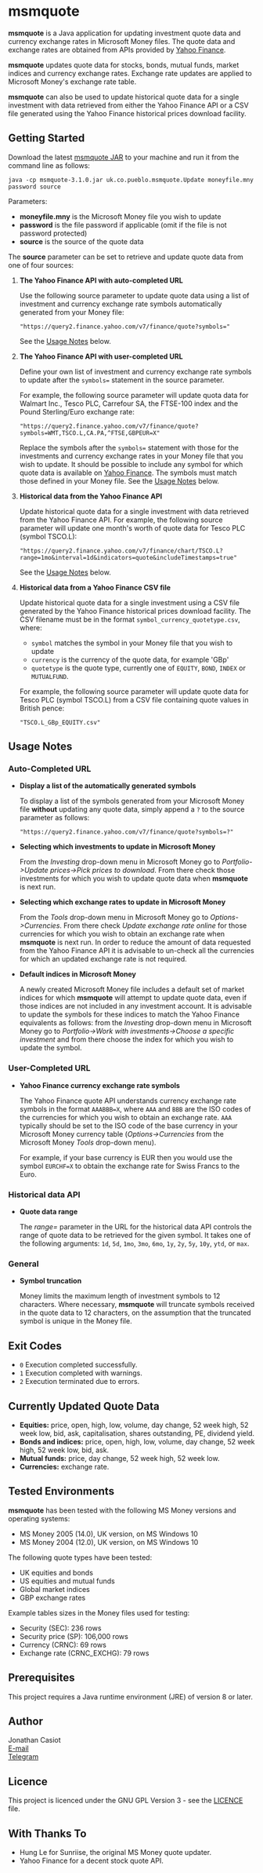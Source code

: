 # msmquote
**msmquote** is a Java application for updating investment quote data and currency exchange rates in Microsoft Money files. The quote data and exchange rates are obtained from APIs provided by [Yahoo Finance](https://finance.yahoo.com/).

**msmquote** updates quote data for stocks, bonds, mutual funds, market indices and currency exchange rates. Exchange rate updates are applied to Microsoft Money's exchange rate table.

**msmquote** can also be used to update historical quote data for a single investment with data retrieved from either the Yahoo Finance API or a CSV file generated using the Yahoo Finance historical prices download facility.

## Getting Started
Download the latest [msmquote JAR](https://github.com/36bits/msmquote/releases) to your machine and run it from the command line as follows:

`java -cp msmquote-3.1.0.jar uk.co.pueblo.msmquote.Update moneyfile.mny password source`

Parameters:
* **moneyfile.mny** is the Microsoft Money file you wish to update
* **password** is the file password if applicable (omit if the file is not password protected)
* **source** is the source of the quote data

The **source** parameter can be set to retrieve and update quote data from one of four sources:

1. **The Yahoo Finance API with auto-completed URL**

   Use the following source parameter to update quote data using a list of investment and currency exchange rate symbols automatically generated from your Money file: 
   
   `"https://query2.finance.yahoo.com/v7/finance/quote?symbols="`

   See the [Usage Notes](#auto-completed-url) below.

2. **The Yahoo Finance API with user-completed URL**

   Define your own list of investment and currency exchange rate symbols to update after the `symbols=` statement in the source parameter.

   For example, the following source parameter will update quota data for Walmart Inc., Tesco PLC, Carrefour SA, the FTSE-100 index and the Pound Sterling/Euro exchange rate:
   
   `"https://query2.finance.yahoo.com/v7/finance/quote?symbols=WMT,TSCO.L,CA.PA,^FTSE,GBPEUR=X"`
   
   Replace the symbols after the `symbols=` statement with those for the investments and currency exchange rates in your Money file that you wish to update. It should be possible to include any symbol for which quote data is available on [Yahoo Finance](https://finance.yahoo.com/). The symbols must match those defined in your Money file. See the [Usage Notes](#user-completed-url) below.
   
3. **Historical data from the Yahoo Finance API**

   Update historical quote data for a single investment with data retrieved from the Yahoo Finance API. For example, the following source parameter will update one month's worth of quote data for Tesco PLC (symbol TSCO.L): 
   
   `"https://query2.finance.yahoo.com/v7/finance/chart/TSCO.L?range=1mo&interval=1d&indicators=quote&includeTimestamps=true"`
   
   See the [Usage Notes](#historical-data-api) below.

4. **Historical data from a Yahoo Finance CSV file**

   Update historical quote data for a single investment using a CSV file generated by the Yahoo Finance historical prices download facility. The CSV filename must be in the format `symbol_currency_quotetype.csv`, where:   
   - `symbol` matches the symbol in your Money file that you wish to update
   - `currency` is the currency of the quote data, for example 'GBp'
   - `quotetype` is the quote type, currently one of `EQUITY`, `BOND`, `INDEX` or `MUTUALFUND`.       

   For example, the following source parameter will update quote data for Tesco PLC (symbol TSCO.L) from a CSV file containing quote values in British pence:   
   
   `"TSCO.L_GBp_EQUITY.csv"`

## Usage Notes
### Auto-Completed URL
* **Display a list of the automatically generated symbols**

  To display a list of the symbols generated from your Microsoft Money file **without** updating any quote data, simply append a `?` to the source parameter as follows: 

  `"https://query2.finance.yahoo.com/v7/finance/quote?symbols=?"`

* **Selecting which investments to update in Microsoft Money**

  From the *Investing* drop-down menu in Microsoft Money go to *Portfolio->Update prices->Pick prices to download*. From there check those investments for which you wish to update quote data when **msmquote** is next run.

* **Selecting which exchange rates to update in Microsoft Money**

  From the *Tools* drop-down menu in Microsoft Money go to *Options->Currencies*. From there check *Update exchange rate online* for those currencies for which you wish to obtain an exchange rate when **msmquote** is next run. In order to reduce the amount of data requested from the Yahoo Finance API it is advisable to un-check all the currencies for which an updated exchange rate is not required.
  
* **Default indices in Microsoft Money**

  A newly created Microsoft Money file includes a default set of market indices for which **msmquote** will attempt to update quote data, even if those indices are not included in any investment account. It is advisable to update the symbols for these indices to match the Yahoo Finance equivalents as follows: from the *Investing* drop-down menu in Microsoft Money go to *Portfolio->Work with investments->Choose a specific investment* and from there choose the index for which you wish to update the symbol.
     
### User-Completed URL
* **Yahoo Finance currency exchange rate symbols**
  
  The Yahoo Finance quote API understands currency exchange rate symbols in the format `AAABBB=X`, where `AAA` and `BBB` are the ISO codes of the currencies for which you wish to obtain an exchange rate. `AAA` typically should be set to the ISO code of the base currency in your Microsoft Money currency table (*Options->Currencies* from the Microsoft Money *Tools* drop-down menu).
  
  For example, if your base currency is EUR then you would use the symbol `EURCHF=X` to obtain the exchange rate for Swiss Francs to the Euro.  

### Historical data API
* **Quote data range**

  The *range=* parameter in the URL for the historical data API controls the range of quote data to be retrieved for the given symbol. It takes one of the following arguments: `1d`, `5d`, `1mo`, `3mo`, `6mo`, `1y`, `2y`, `5y`, `10y`, `ytd`, or `max`.

### General
* **Symbol truncation**
  
  Money limits the maximum length of investment symbols to 12 characters. Where necessary, **msmquote** will truncate symbols received in the quote data to 12 characters, on the assumption that the truncated symbol is unique in the Money file.

## Exit Codes
* `0` Execution completed successfully.
* `1` Execution completed with warnings.
* `2` Execution terminated due to errors.

## Currently Updated Quote Data
* **Equities:** price, open, high, low, volume, day change, 52 week high, 52 week low, bid, ask, capitalisation, shares outstanding, PE, dividend yield.
* **Bonds and indices:** price, open, high, low, volume, day change, 52 week high, 52 week low, bid, ask.
* **Mutual funds:** price, day change, 52 week high, 52 week low.
* **Currencies:** exchange rate.

## Tested Environments
**msmquote** has been tested with the following MS Money versions and operating systems:
* MS Money 2005 (14.0), UK version, on MS Windows 10
* MS Money 2004 (12.0), UK version, on MS Windows 10

The following quote types have been tested:
* UK equities and bonds
* US equities and mutual funds
* Global market indices
* GBP exchange rates

Example tables sizes in the Money files used for testing:
* Security (SEC): 236 rows
* Security price (SP): 106,000 rows
* Currency (CRNC): 69 rows
* Exchange rate (CRNC_EXCHG): 79 rows

## Prerequisites
This project requires a Java runtime environment (JRE) of version 8 or later.

## Author
Jonathan Casiot  
[E-mail](mailto:jonathan@pueblo.co.uk)  
[Telegram](https://t.me/thirtysixbits)

## Licence
This project is licenced under the GNU GPL Version 3 - see the [LICENCE](./LICENSE) file.

## With Thanks To
* Hung Le for Sunriise, the original MS Money quote updater.
* Yahoo Finance for a decent stock quote API.